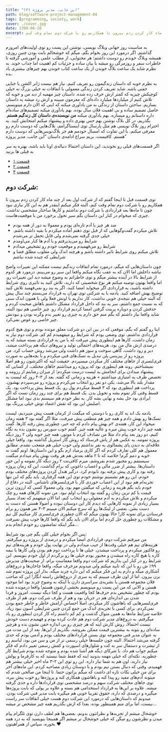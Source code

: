 ```yaml
---
title: "این جانب، مدیر پروژه (۴)"
path: blog/software-project-management-04
tags: [programming, society, work]
cover: ./cover.jpg
date: 1399-06-10
excerpt: شرکت اول بعد از چند ماه کار کردن زدم بیرون تا همکاریم رو با شرکت دوم تمام وقت کنم
---
```


به مناسبت روز جهانی وبلاگ نویسی، نوشتن این پست رو توی اولیت‌های امروزم گذاشتم. اگر درمورد این روز بخوام بگم، میگم که خوشحالم بابت بودن چنین روزی، همیشه وبلاگ خوندم رو دوست داشتم؛ هر محتوایی، از مطلب علمی و آموزشی گرفته تا خاطرات سفر و روزمرگی رو میشه با بیان ساده و جزئیات کم اهمیت اما جذاب خوند. به نظرم شاید یک ساعت بلاگ خوندن از یک ساعت کتاب خوندن بهم چیزهای بیشتری یاد بده.

به نظرم خوبه که داستان زندگیمون رو تعریف کنیم، نیاز هم نیست ژانر اکشن یا جنایی خفنی باشه. شاید تعریف کردن زندگی معمولی با اتفاقات نه خیلی بزرگ نه خیلی کوچیکش چیزیه که کمتر ازش حرف زده شده. داستان چیز مهمیه از دید من و خوبه که تلاش کنیم از میلیاردها میلیارد داده‌ای که مغزمون میبینه و ازش رد میشه یه داستان بسازیم. ساختن داستان از زندگی به من یادآوری میکنه که اینی که الان دارم مینویسم، حاصل تصمیم ساده و بی اهمیت فلان سال بوده. بهم یادآوری میکنه تصمیم‌های ساده‌ام داره داستانم رو میسازه، بهم یادآوری میکنه **من نویسنده‌ی داستان کل زندگیم هستم**. بگذریم، در کل بلاگ نوشتن بهم حس بهتری داده و پیشنهاد میکنم امتحانش کنید. به احترام روز بلاگ نویسی هم مثل پارسال توی اینستاگرامم، بلاگ‌هایی که دوست دارم رو معرفی میکنم، با این تفاوت که امسال خودمم هم جز بلاگ‌نویس‌هایی که دوست دارم هستم. کافیست، بریم سراغ ادامه‌ی داستان “این جانب، مدیر پروژه”

اگر قسمت‌های قبلی رو نخوندید، این داستان احتمالا دنباله‌ی اونا باید باشه، بهتره یه سر به قبلی ها بزنید

*   [قسمت ۱](https://roxaleh.ir/blog/post/software-project-management)
*   [قسمت ۲](https://ssshojaei.ir/blog/post/experiences-programmer)
*   [قسمت](https://ssshojaei.ir/blog/post/going-out-going-forward) [](https://roxaleh.ir/blog/post/going-out-going-forward) [۳](https://ssshojaei.ir/blog/post/going-out-going-forward)

شرکت دوم:
---------

توی قسمت قبل تا اینجا گفتم که از شرکت اول بعد از چند ماه کار کردن زدم بیرون تا همکاریم رو با شرکت دوم تمام وقت کنم، البته فکر میکنم اینقدر هم به این کار نیازی نبود چون تا ماه‌ها بعد قراردادی با شرکت دوم نداشتم و کارها ساختار مشخصی نداشت. چیزی که میخوام در کنار این داستان بگم سیر تحول برخورد من با موقعیت‌هاست.

*   ضد هر چیز یا آدم تازه‌ای بودم و معمولا به دور از همه بودم
*   تلاش میکردم گفت‌وگوهایی که از قبل توی ذهنم آماده میکردم با بقیه داشته باشم. خیلی جدی گرفته نمی‌شدم ولی قابل تحمل تر می‌شدم
*   شرایط رو می‌پذیرفتم و با آدم ها کنار می‌اومدم
*   شرایط رو می‌فهمیدم و موقعیت خودم رو تشخیص میدادم
*   تلاش میکنم روی شرایط تاثیر داشته باشم و هرچند اندک ولی مغلوب مطلق فضا و شرایطی که چیده شده نباشم

چون داستان‌هایی که میگم، درمورد تمام اتفاقات زندگیم نیست ممکنه این تغییرات واضح نباشه داخلش اما الان که به عقب نگاه میکنم واقعا این سیر رو می‌بینم. درمورد هر کدوم از شرایط بالا در آینده بیشتر میگم و توی خاطراتم به وضوح میشه دید این تغییرات رو. اما واقعا بهتون توصیه میکنم هر نوع شخصیتی که دارید، تلاش کنید یه تاثیری روی شرایط داشته باشید، یه قراردادی اگر میخواید امضا کنید، اگر یه بند رو نمی‌فهمید تلاش کنید توضیح بهش اضافه کنید. یادمه با یه شرکتی توی تهران یه قرارداد می‌بستم چند سال پیش که البته خیلی هم نتیجه‌ی خوبی نداشت، کار نداریم با اونش فعلا ولی با همون اندک سنی که به نسبت جمع داشتم، سر یه بند که داخل قرارداد مشکل داشتم باهاش صحبت کردم و حذفش کردن و دوباره پرینت گرفتن امضا کردیم قرارداد رو. چیز خاصی هم نبود البته، شاید واقعا نیاز داشتم که بگم منم حق دارم یه چیزی رو تغییر بدم وگرنه بودن و نبودنش چیز خاصی رو عوض نمی‌کرد.

اینا رو گفتم که بگم، موقعی که در بین این دو شرکت معلق مونده بودم و توی هیچ کدوم قراردادی نداشتم، توی وضعی بودم که شرایط رو میفهمیدم کم کم. شرکت دوم نیاز به زمان داشت، کارها هم اینطوری پیش میرفت که با من یه قراردادی بسته میشد که یه درصدی ازش مال من بود، هزینه‌های احتمالی تولید و نیروهای دیگه هم پرداخت میشد، دیر و زود داشت، گاهی سوخت و سوز هم داشت ولی می‌شد روش حساب کرد. من پروژه رو از بیزینس پلن تبدیل به تسک‌های فنی میکردم و با بچه‌هایی به صورت فری‌لنسری از جاهای مختلف کار میکردن میسپردم. حقیقت اینه که اکثرشون رو هم اصلا نمیشناختم. روند هم اینطوری بود که پروژه رو میذاشتم جاهای مختلف، از کسایی که پیشنهاد میدادن برای انجامش یه لیست درست میکردم؛ از میزان رضایتم از رزومه و تخصص طرف یه امتیازی میذاشتم + هزینه و زمانی که گفته. بعد از ۳-۴ روز که لیست یه مقدار بلند بالا می‌شد، یکی دو نفر رو انتخاب می‌کردم و پروژه رو می‌سپردم بهشون. پرداخت هم اینطوری بود که ۳ قسط میکردم پول رو. یک قسط پیش پرداخت بود. یک قسط وقتی کار تموم بشه و تحویل بدن. یک قسط هم برای چند روز زمان تست که اگر ایرادی بود حل بشه و نهایی بشه کار. به نظر خودم هم سیستم بدی نبود اما مشکل اصلیش این بود که نقش اعتماد توش خیلی پررنگ بود.

یادمه بک اند یه کاری رو با دوستی که میگفت از کرمان هست پیش میبردیم، لیست تسک‌ها رو بهش دادم و همه چیز هم منطقی پیش میرفت، مثلا اگر گفته بود ۳ هفته زمان میخواد این کار، هفته‌ی ۲م بهش پیام دادم که چه خبر، چطوری پیش رفته کارها. گفت همه چیز داره خوب پیش میره و عالیه همه چیز. گفتم خوب سورس رو نشون بده یه نگاه کنیم، دو روز بعد پیام داد مثلا من تصادف کردم با موتور، همه چیز خوبه ولی ۲ روز دیگه پروژه تمومه. یه عکس هم از پاش فرستاد که روش گاز استریل گذاشته بود. واقعا خیلی علاقه‌ای به دیدن پای پشمالوی یه نفر نداشتم ولی خوب خیلی هم متعجب نشدم. مطابق معمول هم کلی تعارف کردم که اگر کاری برمیاد ازم بگو و این داستان‌ها. اونم گفت نه خوبه و دمم گرم! خلاصه که تا ۲ ماهه بعدش هم هر وقت بهش پیام میدادم میگفت سیستمم رو مجبور شدم بفروشم، میرم کافی‌نت ۲ روز دیگه کار تمومه و این جور داستان‌ها. بیشتر از ضرر مالی و اعصاب داغونی که برام گذاشت، این که زمان پروژه رفته بود و کاری پیش نرفته بود نابودم کرد. درگیر هندل کردن پروژه‌های مختلف بودم خودم، این رو هم نشستم نوشتم خودم توی این همه گرفتاری. باید بگم که این تنها تجربه‌ام هم نبود از این اعصاب خوردی کار با فری‌لنسرهای ناشناس. البته در دفاع از خودم باید بگم هزینه و زمانی که میگفتن مهم بود، ولی معمولا کسی که ارزون ترین قیمت یا کم ترین زمان رو گفته بود انتخاب اولم نبود. من نمونه کارهای همه رو چک میکردم و تلاش میکردم یه آدم معقولی رو انتخاب کنم، اما الان میفهمم که تعداد بسیار بسیار زیادی از نمونه کارهایی که دیدم کار این دوستان نبوده و اصولا هستن که دست به دست بشن. بعضی از لینک‌ها رو که سرچ میکنم الان میبینم ۳-۴ نفر همون رو برام فرستادن برای نمونه کار! حالا بهتون میگم که الان چطوری فری‌لنسری کار میکنیم کل تیم و مشکلات رو چطوری حل کردم اما برای الان باید بگم که واقعا کارها خوب پیش نمیرفت مگر اینکه تمامشون رو خودم انجام بدم…

پس اگر بخوام خیلی کلی بگم چی بود شرایط:  
من میرفتم شرکت دوم، قراردادی امضا میکردم و درصدی از پروژه رو میگرفتم، هزینه‌های تیم هم خیلی وقت‌ها از جیب میدادم ولی در نهایت پول خودم و هزینه‌های تیم رو فاکتور میکردم و پرداخت میشدن. خیلی ها تا پرداخت دوم هم بودن ولی کارها یا نیمه کاره یا هیچ کاره راه میشدن و مجبور بودم خیلی ها رو برگردم از اول خودم بنویسم. این شرایط رو در کنار این بذاریم که شرکت دوم واقعا معماست برام، از صحبت‌های مدیرش ۹۹٪ ش رو با این که تایید میکنم ولی میدونم مزخرف میگه، واقعا چاخان‌ها و دروغ‌های آشکاری میگه و دارم به این فکر میکنم که این داره چرند میگه، بذار این پروژه تموم شد بزن بیرون. اما از اون طرف میبینم که یه سری از دروغ‌هاش راسته انگار! این که صاحب فلان مجموعه هستن یا نشریه‌ی سراسری دارن با اینکه به وضوح چرند بود اما موجود هستن و الانی که من این پست رو مینویسم بخشی ازشون هستم! واقعا درمونده شده بودم که چطور تشخیص بدم حرف‌ها کجا واقعیت هست و کجا دیگه نیست. امروز و فردا شدن بی اندازه‌ای هم در جریان بود و هم از طرف شرکت دوم، هم از طرف فری‌لنسرهایی که باهاشون کار میکردم، اصلا احساس آرامش خاطر و خاطر جمع بودن نمی‌‌کردم. برای کسی با تجربه‌ی اندک من جمع کردن چنین شرایطی آسون نبود زیاد. خلاصه شرایط ماه‌ها به همین منوال گذشت و کم کم داشتم راه کار کردن اینطوری رو یاد میگرفتم. به دروغ‌های مدیر شرکت دوم هم عادت کرده بودم و فهمیدم دست خودش نیست احتمالا، روش کارش اینه که هر چیزی رو بی اندازه خفن نشون بده و هرچیز ساده‌ای رو بتونه به بیشترین قیمت ممکن بفروشه. بگذریم از این‌ها. بعد از این مدت من به عنوان مدیر فنی مجموعه توی بستن قراردادهای مختلف بودم و آدمی بودم که جدی گرفته می‌شد احتمالا. البته چون جلسه‌ها خیلی رسمی تر از من و سن من بود، لباسم رو از تیشرت و دستمال سر به کت و شلوارهای اسپورت و کفش رسمی تغییر دادم که فکر میکنم جواب هم داد. با شرکای دیگه هم آشنا شده بودم و متوجه شده بودم شرایط کار چطوریه. نکته‌ای که خیلی مهمه بدونید اینه که فقط شما نیستید که به کارفرما و پولش نیاز دارید، اون هم به شما نیاز داره. این رو توی این ۲-۳ ماه اخیر خیلی بیشتر هم فهمیدم، وقتی که دنبال بستن تیم بودم و با دوستان زیادی مصاحبه کردم. این ماه‌های آخر برای من خیلی نکات تازه ای داشت که میگم براتون حتما. تا اینجا من صالحی شدم که میتونه آدم‌های مفید رو پیدا کنه و باهاشون همکاری کنه و پروژه‌ها رو خوب پیش ببره، توی جاهای مختلف شرکت سهم و درصد مشخصی توی قراردادها داره و جدی گرفته میشه. علاوه بر این‌ها یه قرارداد استخدامی هم بسته و علاوه بر پولی که بابت پروژه‌ها میگیره و درصدی که داره، حقوق تقریبا خوبی هم میگیره بابت مدیر فنی شرکت بودن. میدونم که داستان‌هایی که درمورد این شرکت دوم هست خیلی اتفاقات سر راست نیست، اما برای منم همینطور بوده، بعدا که ازش بگذریم همه چیز مشخص تر میشه…

خوشحال میشم از تجربه‌ها و نظراتتون بدونم، بعضی‌ها هم لطف دارن توی تلگرام پیام میدن و نظرشون رو میگن که خیلی خوشحال تر میشم اگر همینجا بنویسید که به درد همه بخوره، سپاس از همراهیتون ❤️